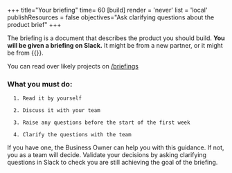 +++
title="Your briefing"
time= 60
[build]
  render = 'never'
  list = 'local'
  publishResources = false
objectives="Ask clarifying questions about the product brief"
+++

The briefing is a document that describes the product you should build. **You will be given a briefing on Slack.** It might be from a new partner, or it might be from {{<our-name>}}.

You can read over likely projects on [/briefings](./briefings)

### What you must do:

      1. Read it by yourself

      2. Discuss it with your team

      3. Raise any questions before the start of the first week

      4. Clarify the questions with the team

If you have one, the Business Owner can help you with this guidance. If not, you as a team will decide. Validate your decisions by asking clarifying questions in Slack to check you are still achieving the goal of the briefing.
